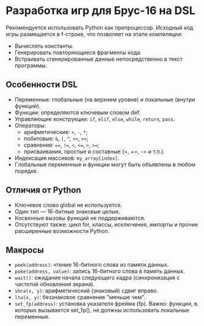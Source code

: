 # Разработка игр для Брус-16 на DSL

Рекомендуется использовать Python как препроцессор. Исходный код игры размещается в f-строке, что позволяет на этапе компиляции:

* Вычислять константы.
* Генерировать повторяющиеся фрагменты кода.
* Встраивать сгенерированные данные непосредственно в текст программы.

## Особенности DSL

* Переменные: глобальные (на верхнем уровне) и локальные (внутри функций).
* Функции: определяются ключевым словом def.
* Управляющие конструкции: `if`, `elif`, `else`, `while`, `return`, `pass`.
* Операторы:
  - арифметические: `+`, `-`, `*`;
  - побитовые: `&`, `|`, `^`, `<<`, `>>`;
  - сравнения: `==`, `!=`, `<`, `<=`, `>`, `>=`;
  - присваивания, простые и составные (=, +=, -= и т.п.).
* Индексация массивов: `my_array[index]`.
* Глобальные переменные и функции могут быть объявлены в любом порядке.


## Отличия от Python

* Ключевое слово global не используется.
* Один тип — 16-битные знаковые целые.
* Косвенные вызовы функций не поддерживаются.
* Отсутствуют также: цикл for, классы, исключения, импорты и прочие расширенные возможности Python.

## Макросы

* `peek(address)`: чтение 16-битного слова из памяти данных.
* `poke(address, value)`: запись 16-битного слова в память данных.
* `wait()`: ожидание начала следующего кадра (синхронизация с частотой обновления экрана).
* `shra(x, y)`: арифметический (знаковый) сдвиг вправо.
* `ltu(x, y)`: беззнаковое сравнение "меньше чем".
* `set_fp(address)`: установка указателя фрейма (fp). Важно: функции, в которых вызывается set_fp(), не должны использовать локальные переменные.
